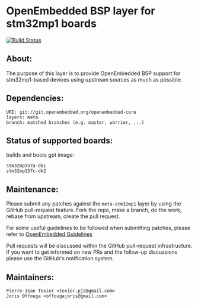 OpenEmbedded BSP layer for stm32mp1 boards
==========================================

[![Build Status](http://51.75.135.20:8080/job/swupdate-dev/badge/icon)](http://51.75.135.20:8080/job/stm32mp1/)

About:
-----
The purpose of this layer is to provide OpenEmbedded BSP support for
stm32mp1-based devices using upstream sources as much as possible.

Dependencies:
------------
	URI: git://git.openembedded.org/openembedded-core
	layers: meta
	branch: matched branches (e.g. master, warrior, ...)

Status of supported boards:
--------------------------
builds and boots gpt image:

	stm32mp157a-dk1
	stm32mp157c-dk2

Maintenance:
-----------

Please submit any patches against the `meta-stm32mp1` layer by using the
GitHub pull-request feature. Fork the repo, make a branch, do the
work, rebase from upstream, create the pull request.

For some useful guidelines to be followed when submitting patches,
please refer to [OpenEmbedded Guidelines](http://openembedded.org/wiki/Commit_Patch_Message_Guidelines)

Pull requests will be discussed within the GitHub pull-request
infrastructure. If you want to get informed on new PRs and the
follow-up discussions please use the GitHub's notification system.


Maintainers:
-----------
	Pierre-Jean Texier <texier.pj2@gmail.com>
	Joris Offouga <offougajoris@gmail.com>
